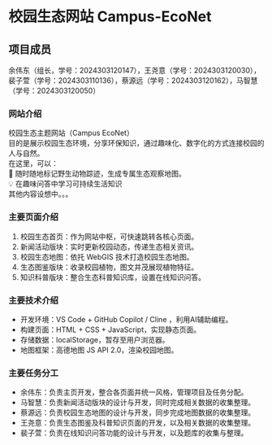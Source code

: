 # 校园生态网站 Campus-EcoNet
## 项目成员  
余伟东（组长，学号：2024303120147），王尧意（学号：2024303120030），裴子萱（学号：2024303110136），蔡源远（学号：2024303120162），马智慧（学号：2024303120050）  
### 网站介绍  
校园生态主题网站（Campus EcoNet）  
目的是展示校园生态环境，分享环保知识，通过趣味化、数字化的方式连接校园的人与自然。  
在这里，可以：  
🌿 随时随地标记野生动物踪迹，生成专属生态观察地图。  
💡 在趣味问答中学习可持续生活知识  
其他内容设想中。。。  
### 主要页面介绍
1. 校园生态首页：作为网站中枢，可快速跳转各核心页面。  
2. 新闻活动版块：实时更新校园动态，传递生态相关资讯。  
3. 校园生态地图：依托 WebGIS 技术打造校园生态地图。  
4. 生态图鉴版块：收录校园植物，图文并茂展现植物特征。  
5. 知识科普版块：整合生态科普知识库，设置在线知识问答。  
### 主要技术介绍
- 开发环境：VS Code + GitHub Copilot / Cline ，利用AI辅助编程。  
- 构建页面：HTML + CSS + JavaScript，实现静态页面。  
- 存储数据：localStorage，暂存至用户浏览器。  
- 地图框架：高德地图 JS API 2.0，渲染校园地图。  
### 主要任务分工
- 余伟东：负责主页开发，整合各页面并统一风格，管理项目及任务分配。​  
- 马智慧：负责新闻活动版块的设计与开发，同时完成相关数据的收集整理。​  
- 蔡源远：负责校园生态地图的设计与开发，同步完成地图数据的收集整理。​  
- 王尧意：负责生态图鉴及科普知识页面的开发，以及相关数据的收集整理。​  
- 裴子萱：负责在线知识问答功能的设计与开发，以及题库的收集与整理。  
